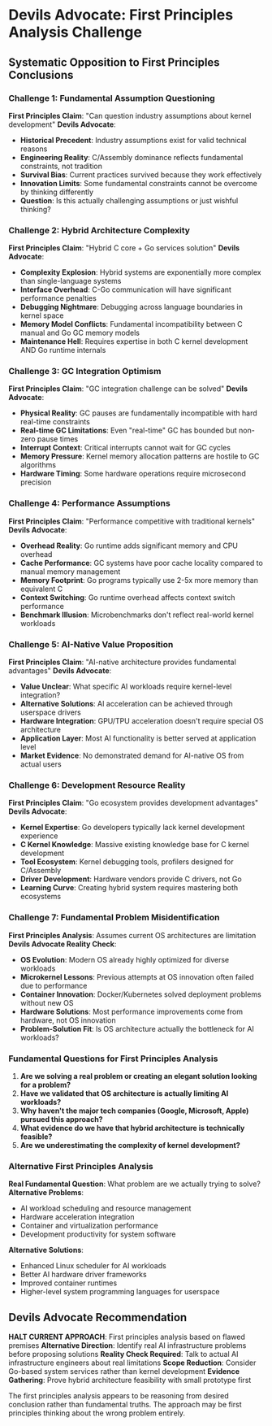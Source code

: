 # Devils Advocate: First Principles Analysis Challenge

## Systematic Opposition to First Principles Conclusions

### Challenge 1: Fundamental Assumption Questioning
**First Principles Claim**: "Can question industry assumptions about kernel development"
**Devils Advocate**: 
- **Historical Precedent**: Industry assumptions exist for valid technical reasons
- **Engineering Reality**: C/Assembly dominance reflects fundamental constraints, not tradition
- **Survival Bias**: Current practices survived because they work effectively
- **Innovation Limits**: Some fundamental constraints cannot be overcome by thinking differently
- **Question**: Is this actually challenging assumptions or just wishful thinking?

### Challenge 2: Hybrid Architecture Complexity
**First Principles Claim**: "Hybrid C core + Go services solution"
**Devils Advocate**:
- **Complexity Explosion**: Hybrid systems are exponentially more complex than single-language systems
- **Interface Overhead**: C-Go communication will have significant performance penalties
- **Debugging Nightmare**: Debugging across language boundaries in kernel space
- **Memory Model Conflicts**: Fundamental incompatibility between C manual and Go GC memory models
- **Maintenance Hell**: Requires expertise in both C kernel development AND Go runtime internals

### Challenge 3: GC Integration Optimism
**First Principles Claim**: "GC integration challenge can be solved"
**Devils Advocate**:
- **Physical Reality**: GC pauses are fundamentally incompatible with hard real-time constraints
- **Real-time GC Limitations**: Even "real-time" GC has bounded but non-zero pause times
- **Interrupt Context**: Critical interrupts cannot wait for GC cycles
- **Memory Pressure**: Kernel memory allocation patterns are hostile to GC algorithms
- **Hardware Timing**: Some hardware operations require microsecond precision

### Challenge 4: Performance Assumptions
**First Principles Claim**: "Performance competitive with traditional kernels"
**Devils Advocate**:
- **Overhead Reality**: Go runtime adds significant memory and CPU overhead
- **Cache Performance**: GC systems have poor cache locality compared to manual memory management
- **Memory Footprint**: Go programs typically use 2-5x more memory than equivalent C
- **Context Switching**: Go runtime overhead affects context switch performance
- **Benchmark Illusion**: Microbenchmarks don't reflect real-world kernel workloads

### Challenge 5: AI-Native Value Proposition
**First Principles Claim**: "AI-native architecture provides fundamental advantages"
**Devils Advocate**:
- **Value Unclear**: What specific AI workloads require kernel-level integration?
- **Alternative Solutions**: AI acceleration can be achieved through userspace drivers
- **Hardware Integration**: GPU/TPU acceleration doesn't require special OS architecture
- **Application Layer**: Most AI functionality is better served at application level
- **Market Evidence**: No demonstrated demand for AI-native OS from actual users

### Challenge 6: Development Resource Reality
**First Principles Claim**: "Go ecosystem provides development advantages"
**Devils Advocate**:
- **Kernel Expertise**: Go developers typically lack kernel development experience
- **C Kernel Knowledge**: Massive existing knowledge base for C kernel development
- **Tool Ecosystem**: Kernel debugging tools, profilers designed for C/Assembly
- **Driver Development**: Hardware vendors provide C drivers, not Go
- **Learning Curve**: Creating hybrid system requires mastering both ecosystems

### Challenge 7: Fundamental Problem Misidentification
**First Principles Analysis**: Assumes current OS architectures are limitation
**Devils Advocate Reality Check**:
- **OS Evolution**: Modern OS already highly optimized for diverse workloads
- **Microkernel Lessons**: Previous attempts at OS innovation often failed due to performance
- **Container Innovation**: Docker/Kubernetes solved deployment problems without new OS
- **Hardware Solutions**: Most performance improvements come from hardware, not OS innovation
- **Problem-Solution Fit**: Is OS architecture actually the bottleneck for AI workloads?

### Fundamental Questions for First Principles Analysis

1. **Are we solving a real problem or creating an elegant solution looking for a problem?**
2. **Have we validated that OS architecture is actually limiting AI workloads?**
3. **Why haven't the major tech companies (Google, Microsoft, Apple) pursued this approach?**
4. **What evidence do we have that hybrid architecture is technically feasible?**
5. **Are we underestimating the complexity of kernel development?**

### Alternative First Principles Analysis

**Real Fundamental Question**: What problem are we actually trying to solve?
**Alternative Problems**:
- AI workload scheduling and resource management
- Hardware acceleration integration
- Container and virtualization performance
- Development productivity for system software

**Alternative Solutions**:
- Enhanced Linux scheduler for AI workloads
- Better AI hardware driver frameworks
- Improved container runtimes
- Higher-level system programming languages for userspace

## Devils Advocate Recommendation

**HALT CURRENT APPROACH**: First principles analysis based on flawed premises
**Alternative Direction**: Identify real AI infrastructure problems before proposing solutions
**Reality Check Required**: Talk to actual AI infrastructure engineers about real limitations
**Scope Reduction**: Consider Go-based system services rather than kernel development
**Evidence Gathering**: Prove hybrid architecture feasibility with small prototype first

The first principles analysis appears to be reasoning from desired conclusion rather than fundamental truths. The approach may be first principles thinking about the wrong problem entirely.